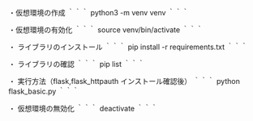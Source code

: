 ・仮想環境の作成
｀｀｀
python3 -m venv venv
｀｀｀

・仮想環境の有効化
｀｀｀
source venv/bin/activate
｀｀｀

・ ライブラリのインストール
｀｀｀
pip install -r requirements.txt
｀｀｀

・ ライブラリの確認
｀｀｀
pip list
｀｀｀

・ 実行方法（flask,flask_httpauth インストール確認後）
｀｀｀
python flask_basic.py
｀｀｀

・ 仮想環境の無効化
｀｀｀
deactivate
｀｀｀